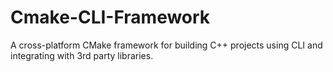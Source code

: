 # Cmake-CLI-Framework
A cross-platform CMake framework for building C++ projects using CLI and integrating with 3rd party libraries.
